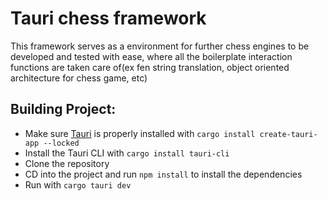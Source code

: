 # Tauri chess framework

This framework serves as a environment for further chess engines to be developed and tested with ease, where all the boilerplate interaction functions are taken care of(ex fen string translation, object oriented architecture for chess game, etc)

## Building Project:

- Make sure [Tauri](https://tauri.app/) is properly installed with `cargo install create-tauri-app --locked`
- Install the Tauri CLI with `cargo install tauri-cli`
- Clone the repository
- CD into the project and run `npm install` to install the dependencies
- Run with `cargo tauri dev`


